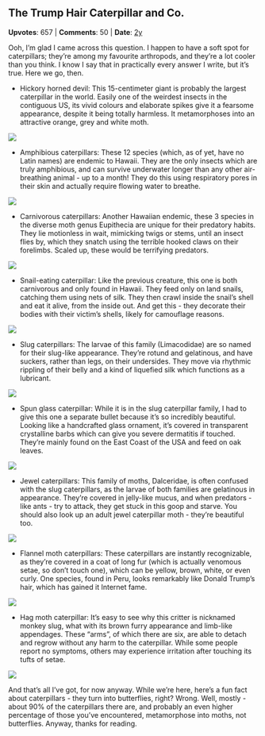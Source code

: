 ## The Trump Hair Caterpillar and Co.
    
**Upvotes**: 657 | **Comments**: 50 | **Date**: [2y](https://www.quora.com/What-are-the-most-remarkable-caterpillars-discovered/answer/Gary-Meaney)

Ooh, I’m glad I came across this question. I happen to have a soft spot for caterpillars; they’re among my favourite arthropods, and they’re a lot cooler than you think. I know I say that in practically every answer I write, but it’s true. Here we go, then.

*   Hickory horned devil: This 15-centimeter giant is probably the largest caterpillar in the world. Easily one of the weirdest insects in the contiguous US, its vivid colours and elaborate spikes give it a fearsome appearance, despite it being totally harmless. It metamorphoses into an attractive orange, grey and white moth.

![](https://qph.fs.quoracdn.net/main-qimg-60f39ab917cbe5afe73c0446ad03bc96-lq)

*   Amphibious caterpillars: These 12 species (which, as of yet, have no Latin names) are endemic to Hawaii. They are the only insects which are truly amphibious, and can survive underwater longer than any other air-breathing animal - up to a month! They do this using respiratory pores in their skin and actually require flowing water to breathe.

![](https://qph.fs.quoracdn.net/main-qimg-10b9f512f5ec62db6d09c4b3366b3f4b-pjlq)

*   Carnivorous caterpillars: Another Hawaiian endemic, these 3 species in the diverse moth genus Eupithecia are unique for their predatory habits. They lie motionless in wait, mimicking twigs or stems, until an insect flies by, which they snatch using the terrible hooked claws on their forelimbs. Scaled up, these would be terrifying predators.

![](https://qph.fs.quoracdn.net/main-qimg-63d9c7316206febe8c977689f62ce470-lq)

*   Snail-eating caterpillar: Like the previous creature, this one is both carnivorous and only found in Hawaii. They feed only on land snails, catching them using nets of silk. They then crawl inside the snail’s shell and eat it alive, from the inside out. And get this - they decorate their bodies with their victim’s shells, likely for camouflage reasons.

![](https://qph.fs.quoracdn.net/main-qimg-ff6e1ec1b9dd30b133feecd048c05fcb-lq)

*   Slug caterpillars: The larvae of this family (Limacodidae) are so named for their slug-like appearance. They’re rotund and gelatinous, and have suckers, rather than legs, on their undersides. They move via rhythmic rippling of their belly and a kind of liquefied silk which functions as a lubricant.

![](https://qph.fs.quoracdn.net/main-qimg-06e4d12e68e3807dc2ae2b86d3422617-lq)

*   Spun glass caterpillar: While it is in the slug caterpillar family, I had to give this one a separate bullet because it’s so incredibly beautiful. Looking like a handcrafted glass ornament, it’s covered in transparent crystalline barbs which can give you severe dermatitis if touched. They’re mainly found on the East Coast of the USA and feed on oak leaves.

![](https://qph.fs.quoracdn.net/main-qimg-8e6b204a8559d917b8239f154759b688-lq)

*   Jewel caterpillars: This family of moths, Dalceridae, is often confused with the slug caterpillars, as the larvae of both families are gelatinous in appearance. They’re covered in jelly-like mucus, and when predators - like ants - try to attack, they get stuck in this goop and starve. You should also look up an adult jewel caterpillar moth - they’re beautiful too.

![](https://qph.fs.quoracdn.net/main-qimg-d46ff42f3860bc5e3a886e59ee3f4fc8-lq)

*   Flannel moth caterpillars: These caterpillars are instantly recognizable, as they’re covered in a coat of long fur (which is actually venomous setae, so don’t touch one), which can be yellow, brown, white, or even curly. One species, found in Peru, looks remarkably like Donald Trump’s hair, which has gained it Internet fame.

![](https://qph.fs.quoracdn.net/main-qimg-f0ddd1a207daa5f6b2cee0f98aff5633-lq)

*   Hag moth caterpillar: It’s easy to see why this critter is nicknamed monkey slug, what with its brown furry appearance and limb-like appendages. These “arms”, of which there are six, are able to detach and regrow without any harm to the caterpillar. While some people report no symptoms, others may experience irritation after touching its tufts of setae.

![](https://qph.fs.quoracdn.net/main-qimg-0cfb37c81eef3b7b2ad649e72d9ee71a-lq)

And that’s all I’ve got, for now anyway. While we’re here, here’s a fun fact about caterpillars - they turn into butterflies, right? Wrong. Well, mostly - about 90% of the caterpillars there are, and probably an even higher percentage of those you’ve encountered, metamorphose into moths, not butterflies. Anyway, thanks for reading.


